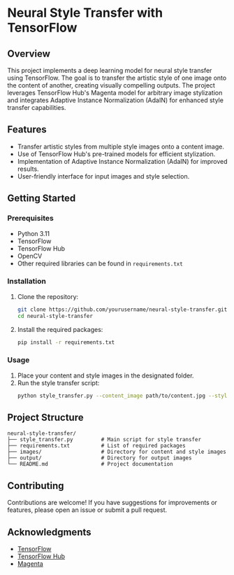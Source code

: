 
# Neural Style Transfer with TensorFlow

## Overview

This project implements a deep learning model for neural style transfer using TensorFlow. The goal is to transfer the artistic style of one image onto the content of another, creating visually compelling outputs. The project leverages TensorFlow Hub's Magenta model for arbitrary image stylization and integrates Adaptive Instance Normalization (AdaIN) for enhanced style transfer capabilities.

## Features

- Transfer artistic styles from multiple style images onto a content image.
- Use of TensorFlow Hub's pre-trained models for efficient stylization.
- Implementation of Adaptive Instance Normalization (AdaIN) for improved results.
- User-friendly interface for input images and style selection.

## Getting Started

### Prerequisites

- Python 3.11
- TensorFlow
- TensorFlow Hub
- OpenCV
- Other required libraries can be found in `requirements.txt`

### Installation

1. Clone the repository:
   ```bash
   git clone https://github.com/yourusername/neural-style-transfer.git
   cd neural-style-transfer
   ```

2. Install the required packages:
   ```bash
   pip install -r requirements.txt
   ```

### Usage

1. Place your content and style images in the designated folder.
2. Run the style transfer script:
   ```bash
   python style_transfer.py --content_image path/to/content.jpg --style_image path/to/style.jpg --output_image path/to/output.jpg
   ```


## Project Structure

```
neural-style-transfer/
├── style_transfer.py         # Main script for style transfer
├── requirements.txt          # List of required packages
├── images/                   # Directory for content and style images
├── output/                   # Directory for output images
└── README.md                 # Project documentation
```

## Contributing

Contributions are welcome! If you have suggestions for improvements or features, please open an issue or submit a pull request.

## Acknowledgments

- [TensorFlow](https://www.tensorflow.org/)
- [TensorFlow Hub](https://tfhub.dev/)
- [Magenta](https://magenta.tensorflow.org/)
```
